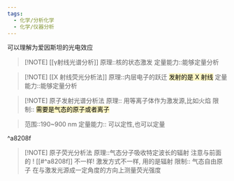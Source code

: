 ```yaml
---
tags:
  - 化学/分析化学
  - 化学/仪器分析
---
```

<mark style="background: #FFF3A3A6;"></mark>

可以理解为爱因斯坦的光电效应

> [!NOTE] [[γ射线光谱分析]]
> 原理::核的状态激发
> 定量能力::能够定量分析
<!--SR:!2024-09-21,14,290-->


> [!NOTE] [[X 射线荧光分析法]]
>原理::内层电子的跃迁
><mark style="background: #FFF3A3A6;">发射的是 X 射线</mark>
>定量能力::能够定量分析



> [!NOTE] 原子发射光谱分析法
> 原理:: 用等离子体作为激发源,比如火焰
> 限制:: <mark style="background: #FFF3A3A6;">需要是气态的原子或者离子</mark>
<!--SR:!2024-10-27,14,290-->
> 范围::190~900 nm
> 定量能力:: 可以定性,也可以定量

^a8208f


> [!NOTE] 原子荧光分析法
> 原理::气态分子吸收特定波长的辐射
> 注意与前面的 ! [[#^a8208f]] 不一样! 激发方式不一样,
用的是辐射
> 限制:: 气态自由原子
> 在与激发光源成一定角度的方向上测量荧光强度



